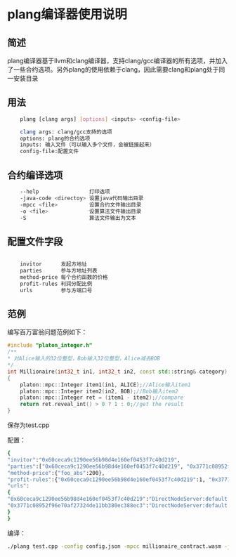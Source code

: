 # plang编译器使用说明

## 简述
plang编译器基于llvm和clang编译器，支持clang/gcc编译器的所有选项，并加入了一些合约选项。另外plang的使用依赖于clang，因此需要clang和plang处于同一安装目录

## 用法


```bash
    plang [clang args] [options] <inputs> <config-file>

    clang args: clang/gcc支持的选项
    options: plang的合约选项
    inputs: 输入文件（可以输入多个文件，会被链接起来）
    config-file:配置文件


```


## 合约编译选项


```bash
    --help                打印选项
    -java-code <directoy> 设置java代码输出目录
    -mpcc <file>          设置合约文件输出目录
    -o <file>             设置算法文件输出目录
    -S                    算法文件输出为文本


```

## 配置文件字段


```bash

    invitor      发起方地址
    parties      参与方地址列表
    method-price 每个合约函数的价格
    profit-rules 利润分配比例
    urls         参与方端口号


```

## 范例

编写百万富翁问题范例如下：


```cpp
#include "platon_integer.h"
/** 
* 对Alice输入的32位整型，Bob输入32位整型，Alice减去BOB
*/
int Millionaire(int32_t in1, int32_t in2, const std::string& category)
{
    platon::mpc::Integer item1(in1, ALICE);//Alice输入item1
    platon::mpc::Integer item2(in2, BOB);//Bob输入item2
    platon::mpc::Integer ret = (item1 - item2);//compare
    return ret.reveal_int() > 0 ? 1 : 0;//get the result
}


```
保存为test.cpp

配置：


```bash
{
"invitor":"0x60ceca9c1290ee56b98d4e160ef0453f7c40d219",
"parties":["0x60ceca9c1290ee56b98d4e160ef0453f7c40d219", "0x3771c08952f96e70af27324de11bb380ec388ec3"],
"method-price":{"foo_abs":200},
"profit-rules":{"0x60ceca9c1290ee56b98d4e160ef0453f7c40d219":1, "0x3771c08952f96e70af27324de11bb380ec388ec3":2},
"urls":
{
"0x60ceca9c1290ee56b98d4e160ef0453f7c40d219":"DirectNodeServer:default -h 10.10.8.155 -p 10001", 
"0x3771c08952f96e70af27324de11bb380ec388ec3":"DirectNodeServer:default -h 10.10.8.155 -p 10002"
}
}


```
编译：


```bash
./plang test.cpp -config config.json -mpcc millionaire_contract.wasm -java-code ./java -I./


```

